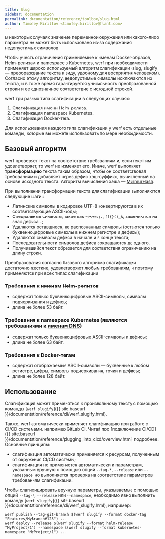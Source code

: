 ```yaml
---
title: Slug
sidebar: documentation
permalink: documentation/reference/toolbox/slug.html
author: Timofey Kirillov <timofey.kirillov@flant.com>
---
```


В некоторых случаях значение переменной окружения или какого-либо параметра не может быть использовано из-за содержания недопустимых символов

Чтобы учесть ограничения применяемые к именам Docker-образов, Helm-релизам и namespace в Kubernetes, werf при необходимости применяет широко используемый алгоритм слагификации (slug, slugify — преобразование текста к виду, удобному для восприятия человеком). Согласно этому алгоритму, недопустимые символы исключаются из текста, и в то же время гарантируется уникальность преобразованной строки и ее однозначное соответствие с исходной строкой.

werf три разных типа слагификации в следующих случаях:

1. Слагификация имени Helm-релиза.
2. Слагификация namespace Kubernetes.
3. Слагификация Docker-тега.

Для использования каждого типа слагификации у werf есть отдельные команды, которые вы можете использовать по мере необходимости.

## Базовый алгоритм

werf проверяет текст на соответствие требованиям и, если текст им удовлетворяет, то werf не изменяет его. 
Иначе, werf выполняет **трансформацию** текста таким образом, чтобы он соответствовал требованиям и добавляет через дефис хэш-суффикс, вычисленный на основе исходного текста. 
Алгоритм вычисления хэша — [MurmurHash](https://en.wikipedia.org/wiki/MurmurHash).

При выполнении трансформации текста для слагификации выполняются следующие шаги::
* Латинские символы в кодировке UTF-8 конвертируются в их соответствующие ASCII-коды;
* Специальные символы, такие как `~><+=:;.,[]{}()_&`, заменяются на знак дефиса `-`;
* Удаляются оставшиеся, не распознанные символы (остаются только буквенноцифровые символы в нижнем регистре и дефисы);
* Удаляются символы дефиса в начале и в конце текста;
* Последовательности символов дефиса сокращаются до одного.
* Получившийся текст обрезается для соответствия ограничению на длину строки.

Преобразования согласно базового алгоритма слагификации достаточно жесткие, удовлетворяют любым требованиям, и поэтому применяются при всех типах слагификации

### Требования к именам Helm-релизов
* содержат только буквенноцифровые ASCII-символы, символы подчеркивания и дефисы;
* длина не более 53 байт.

### Требования к namespace Kubernetes (являются требованиями к [именам DNS](https://www.ietf.org/rfc/rfc1035.txt))
* содержат только буквенноцифровые ASCII-символы и дефисы;
* длина не более 63 байт.

### Требования к Docker-тегам
* содержат отображаемые ASCII-символы — буквенные в любом регистре, цифры, символы подчеркивания, точки и дефисы;
* длина не более 128 байт.

## Использование

Слагификация может применяться к произвольному тексту с помощью команды [`werf slugify`]({{ site.baseurl }}/documentation/reference/cli/werf_slugify.html).

Также, werf автоматически применяет слагификацию при работе с CI/CD системами, например GitLab CI. Читай про [подключение CI/CD]({{ site.baseurl }}/documentation/reference/plugging_into_cicd/overview.html) подробнее. Основные принципы:
 * слагификация автоматически применяется к ресурсам, полученным от окружения CI/CD системы;
 * слагификация не применяется автоматически к параметрам, указанным вручную с помощью опций `--tag-*`, `--release` или `--namespace`, но выполняется проверка на соответствие параметров требованиям слагификации.

Чтобы слагифицировать вручную параметры, указываемые с помощью опций `--tag-*`, `--release` или `--namespace`, необходимо явно выполнить команду [`werf slugify`]({{ site.baseurl }}/documentation/reference/cli/werf_slugify.html), например:

```shell
werf publish --tag-git-branch $(werf slugify --format docker-tag "Features/MyBranch#123") ...
werf deploy --release $(werf slugify --format helm-release "MyProject/1") --namespace $(werf slugify --format kubernetes-namespace "MyProject/1") ...
```

